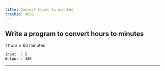 ```yaml
---
title: Convert hours to minutes
trackId: 4635
---
```


## Write a program to convert hours to minutes

1 hour = 60 minutes

```txt
Input  : 5
Output : 300
```

---

